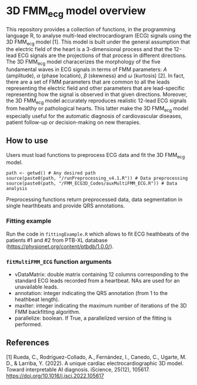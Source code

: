 # 3D FMM<sub>ecg</sub> model overview

This repository provides a collection of functions, in the programming language R, to analyse multi-lead electrocardiogram (ECG) signals using the 3D FMM<sub>ecg</sub> model [1]. This model is built under the general assumption that  the electric field of the heart is a 3-dimensional process and that the 12-lead ECG signals are the projections of that process in different directions. The 3D FMM<sub>ecg</sub> model characerizes the morphology of the five fundamental waves in ECG signals in terms of FMM parameters: $A$ (amplitude), $\alpha$ (phase location), $\beta$ (skewness) and $\omega$ (kurtosis) [2]. In fact, there are a set of FMM parameters that are common to all the leads representing the electric field and other parameters that are lead-specific representing how the signal is observed in that given directions. Moreover, the 3D FMM<sub>ecg</sub> model accurately reproduces realistic 12-lead ECG signals from healthy or pathological hearts. This latter make the 3D FMM<sub>ecg</sub> model especially useful for the automatic diagnosis of cardiovascular diseases, patient follow-up or decision-making on new therapies.



## How to use

Users must load functions to preprocess ECG data and fit the 3D FMM<sub>ecg</sub> model.
```
path <- getwd() # Any desired path
source(paste0(path, "/runPreprocessing_v4.1.R")) # Data preprocessing
source(paste0(path, "/FMM_ECG3D_Codes/auxMultiFMM_ECG.R")) # Data analysis
```
Preprocessing functions return preprocessed data, data segmentation in single hearthbeats and provide QRS annotations.

### Fitting example

Run the code in `fittingExample.R` which allows to fit ECG heathbeats of the patients #1 and #2 from PTB-XL database (https://physionet.org/content/ptbdb/1.0.0/).

### `fitMultiFMM_ECG` function arguments

* vDataMatrix: double matrix containing 12 columns corresponding to the standard ECG leads recorded from a heartbeat. NAs are used for an unavailable leads.
* annotation: integer indicating the QRS annotation (from 1 to the heathbeat length).
* maxIter: integer indicating the maximum number of iterations of the 3D FMM backfitting algorithm.
* parallelize: boolean. If True, a parallelized version of the fitting is performed.

## References

[1] Rueda, C., Rodríguez-Collado, A., Fernández, I., Canedo, C., Ugarte, M. D., & Larriba, Y. (2022). A unique cardiac electrocardiographic 3D model. Toward interpretable AI diagnosis. iScience, 25(12), 105617. https://doi.org/10.1016/j.isci.2022.105617
